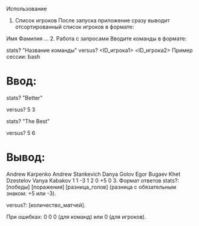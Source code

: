 Использование
1. Список игроков
После запуска приложение сразу выводит отсортированный список игроков в формате:

Имя Фамилия
...
2. Работа с запросами
Вводите команды в формате:

stats? "Название команды"
versus? <ID_игрока1> <ID_игрока2>
Пример сессии:
bash
# Ввод:
stats? "Better"

versus? 5 3

stats? "The Best"

versus? 5 6

# Вывод:
Andrew Karpenko
Andrew Stankevich
Danya Golov
Egor Bugaev
Khet Dzestelov
Vanya Kabakov
1 1 -3
1
2 0 +5
0
3. Формат ответов
stats?: [победы] [поражения] [разница_голов] (разница с обязательным знаком: +5 или -3).

versus?: [количество_матчей].

При ошибках: 0 0 0 (для команд) или 0 (для игроков).